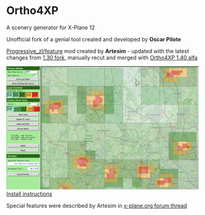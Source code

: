 # Ortho4XP
A scenery generator for X-Plane 12

Unofficial fork of a genial tool created and developed by **Oscar Pilote**


[Progressive_zl/feature](https://github.com/oscarpilote/Ortho4XP/tree/feature/progressive_zl) mod created by **Artesim** -  updated with the latest changes from [1.30 fork](https://github.com/w8sl/Ortho4XP/tree/Progressive_130), manually recut and merged with [Ortho4XP 1.40 alfa](https://github.com/oscarpilote/Ortho4XP)

![Picture](https://github.com/w8sl/Ortho4XP/blob/Progressive_140/src/Unused/Example.jpg)
[Install instructions](https://github.com/w8sl/Ortho4XP/blob/Progressive_140/Install_Instructions.md)


Special features were described by Artesim in [x-plane.org forum thread](https://forums.x-plane.org/index.php?/forums/topic/147570-feature-automated-zoom-levels-around-airports/&page=2#comment-1670217)


